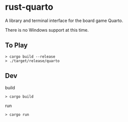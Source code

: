 # rust-quarto

A library and terminal interface for the board game Quarto.

There is no Windows support at this time.

## To Play
```
> cargo build --release
> ./target/release/quarto
```

## Dev
build 
```
> cargo build
```

run
```
> cargo run
```